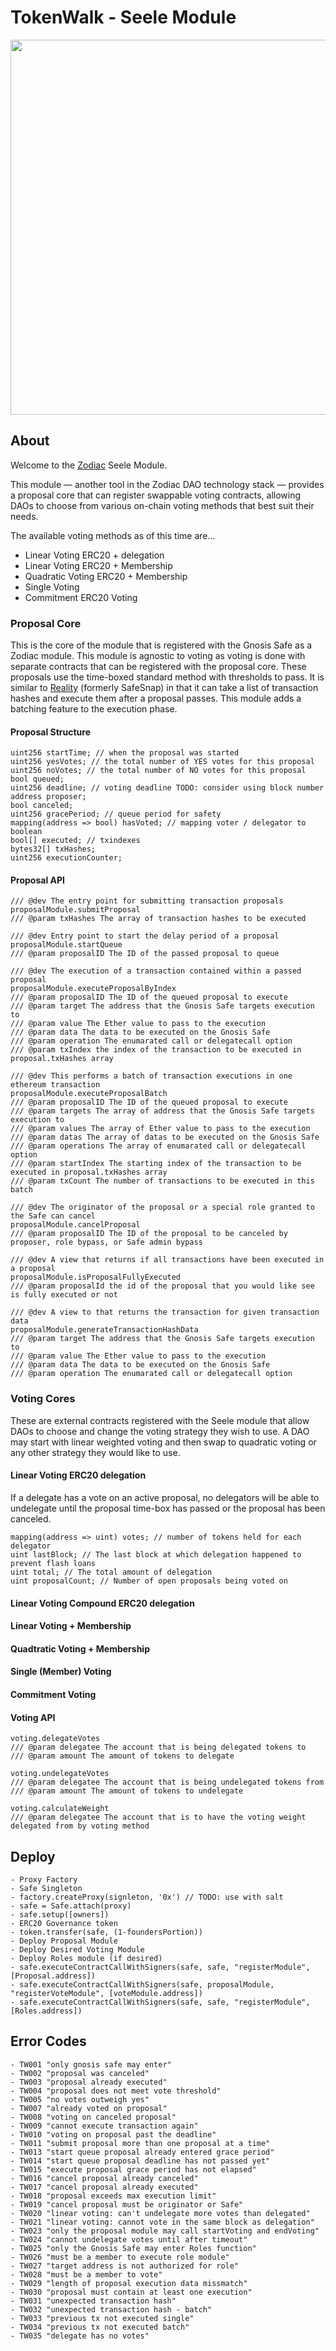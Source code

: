 # TokenWalk - Seele Module

<p align="center">
  <img width="600" src="https://pbs.twimg.com/media/Ezw7YFqWEAMgqUl.jpg">
</p>

## About

Welcome to the [Zodiac](https://github.com/gnosis/zodiac) Seele Module.

This module — another tool in the Zodiac DAO technology stack — provides a proposal core that can register swappable voting contracts, allowing DAOs to choose from various on-chain voting methods that best suit their needs.

The available voting methods as of this time are...
- Linear Voting ERC20 + delegation
- Linear Voting ERC20 + Membership
- Quadratic Voting ERC20 + Membership
- Single Voting
- Commitment ERC20 Voting

### Proposal Core

This is the core of the module that is registered with the Gnosis Safe as a Zodiac module. This module is agnostic to voting as voting is done with separate contracts that can be registered with the proposal core. These proposals use the time-boxed standard method with thresholds to pass. It is similar to [Reality](https://github.com/gnosis/zodiac-module-reality) (formerly SafeSnap) in that it can take a list of transaction hashes and execute them after a proposal passes. This module adds a batching feature to the execution phase.

#### Proposal Structure
```
uint256 startTime; // when the proposal was started
uint256 yesVotes; // the total number of YES votes for this proposal
uint256 noVotes; // the total number of NO votes for this proposal
bool queued;
uint256 deadline; // voting deadline TODO: consider using block number
address proposer;
bool canceled;
uint256 gracePeriod; // queue period for safety
mapping(address => bool) hasVoted; // mapping voter / delegator to boolean
bool[] executed; // txindexes
bytes32[] txHashes;
uint256 executionCounter;
```

#### Proposal API
```
/// @dev The entry point for submitting transaction proposals
proposalModule.submitProposal
/// @param txHashes The array of transaction hashes to be executed

/// @dev Entry point to start the delay period of a proposal
proposalModule.startQueue
/// @param proposalID The ID of the passed proposal to queue

/// @dev The execution of a transaction contained within a passed proposal
proposalModule.executeProposalByIndex
/// @param proposalID The ID of the queued proposal to execute
/// @param target The address that the Gnosis Safe targets execution to
/// @param value The Ether value to pass to the execution
/// @param data The data to be executed on the Gnosis Safe
/// @param operation The enumarated call or delegatecall option
/// @param txIndex the index of the transaction to be executed in proposal.txHashes array

/// @dev This performs a batch of transaction executions in one ethereum transaction
proposalModule.executeProposalBatch
/// @param proposalID The ID of the queued proposal to execute
/// @param targets The array of address that the Gnosis Safe targets execution to
/// @param values The array of Ether value to pass to the execution
/// @param datas The array of datas to be executed on the Gnosis Safe
/// @param operations The array of enumarated call or delegatecall option
/// @param startIndex The starting index of the transaction to be executed in proposal.txHashes array
/// @param txCount The number of transactions to be executed in this batch

/// @dev The originator of the proposal or a special role granted to the Safe can cancel 
proposalModule.cancelProposal
/// @param proposalID The ID of the proposal to be canceled by proposer, role bypass, or Safe admin bypass

/// @dev A view that returns if all transactions have been executed in a proposal
proposalModule.isProposalFullyExecuted
/// @param proposalId the id of the proposal that you would like see is fully executed or not

/// @dev A view to that returns the transaction for given transaction data
proposalModule.generateTransactionHashData
/// @param target The address that the Gnosis Safe targets execution to
/// @param value The Ether value to pass to the execution
/// @param data The data to be executed on the Gnosis Safe
/// @param operation The enumarated call or delegatecall option
```

### Voting Cores

These are external contracts registered with the Seele module that allow DAOs to choose and change the voting strategy they wish to use. A DAO may start with linear weighted voting and then swap to quadratic voting or any other strategy they would like to use.

#### Linear Voting ERC20 delegation

If a delegate has a vote on an active proposal, no delegators will be able to undelegate until the proposal time-box has passed or the proposal has been canceled.

```
mapping(address => uint) votes; // number of tokens held for each delegator
uint lastBlock; // The last block at which delegation happened to prevent flash loans
uint total; // The total amount of delegation
uint proposalCount; // Number of open proposals being voted on
```

#### Linear Voting Compound ERC20 delegation

#### Linear Voting + Membership

#### Quadtratic Voting + Membership

#### Single (Member) Voting

#### Commitment Voting

#### Voting API
```
voting.delegateVotes
/// @param delegatee The account that is being delegated tokens to
/// @param amount The amount of tokens to delegate

voting.undelegateVotes
/// @param delegatee The account that is being undelegated tokens from
/// @param amount The amount of tokens to undelegate

voting.calculateWeight
/// @param delegatee The account that is to have the voting weight delegated from by voting method
```

## Deploy 

```
- Proxy Factory
- Safe Singleton
- factory.createProxy(signleton, '0x') // TODO: use with salt
- safe = Safe.attach(proxy)
- safe.setup([owners])
- ERC20 Governance token
- token.transfer(safe, (1-foundersPortion))
- Deploy Proposal Module
- Deploy Desired Voting Module
- Deploy Roles module (if desired)
- safe.executeContractCallWithSigners(safe, safe, "registerModule", [Proposal.address])
- safe.executeContractCallWithSigners(safe, proposalModule, "registerVoteModule", [voteModule.address])
- safe.executeContractCallWithSigners(safe, safe, "registerModule", [Roles.address])
``` 

## Error Codes
```
- TW001 "only gnosis safe may enter"
- TW002 "proposal was canceled"
- TW003 "proposal already executed"
- TW004 "proposal does not meet vote threshold"
- TW005 "no votes outweigh yes"
- TW007 "already voted on proposal"
- TW008 "voting on canceled proposal"
- TW009 "cannot execute transaction again"
- TW010 "voting on proposal past the deadline"
- TW011 "submit proposal more than one proposal at a time"
- TW013 "start queue proposal already entered grace period"
- TW014 "start queue proposal deadline has not passed yet"
- TW015 "execute proposal grace period has not elapsed"
- TW016 "cancel proposal already canceled"
- TW017 "cancel proposal already executed"
- TW018 "proposal exceeds max execution limit"
- TW019 "cancel proposal must be originator or Safe"
- TW020 "linear voting: can't undelegate more votes than delegated"
- TW021 "linear voting: cannot vote in the same block as delegation"
- TW023 "only the proposal module may call startVoting and endVoting"
- TW024 "cannot undelegate votes until after timeout"
- TW025 "only the Gnosis Safe may enter Roles function"
- TW026 "must be a member to execute role module"
- TW027 "target address is not authorized for role"
- TW028 "must be a member to vote"
- TW029 "length of proposal execution data missmatch"
- TW030 "proposal must contain at least one execution"
- TW031 "unexpected transaction hash"
- TW032 "unexpected transaction hash - batch"
- TW033 "previous tx not executed single"
- TW034 "previous tx not executed batch"
- TW035 "delegate has no votes"
```
